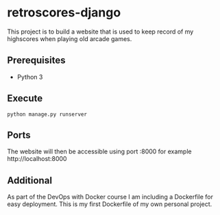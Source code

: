 # retroscores-django

This project is to build a website that is used to keep record of my highscores when playing old arcade games.

## Prerequisites

+ Python 3

## Execute 

    python manage.py runserver

## Ports

The website will then be accessible using port :8000 for example http://localhost:8000 

## Additional

As part of the DevOps with Docker course I am including a Dockerfile for easy deployment. This is my first Dockerfile of my own personal project.
